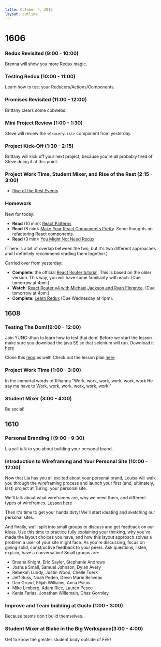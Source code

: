 ```yaml
---
title: October 4, 2016
layout: outline
---
```

# 1606

### Redux Revisited (9:00 - 10:00)

Brenna will show you more Redux magic.

### Testing Redux (10:00 - 11:00)

Learn how to test your Reducers/Actions/Components.

### Promises Revisited (11:00 - 12:00)

Brittany clears some cobwebs.

### Mini Project Review (1:00 - 1:30)

Steve will review the `<GroceryList>` component from yesterday.

### Project Kick-Off (1:30 - 2:15)

Brittany will kick off your next project, because you're all probably tired of Steve doing it at this point.

### Project Work Time, Student Mixer, and Rise of the Rest (2:15 - 3:00)

- [Rise of the Rest Events](https://nvite.com/riseofrest/denver)

### Homework

New for today:

- **Read** (10 min): [React Patterns](http://reactpatterns.com/)
- **Read** (8 min): [Make Your React Components Pretty](https://medium.com/walmartlabs/make-your-react-components-pretty-a1ae4ec0f56e#.mp5gygxsn). Some thoughts on refactoring React components.
- **Read** (3 min): [You Might Not Need Redux](https://medium.com/@dan_abramov/you-might-not-need-redux-be46360cf367#.z9tvrxs7y)

(There is a bit of overlap between the two, but it's two different approaches and I definitely recommend reading them together.)

Carried over from yesterday:

- **Complete**: the official [React Router tutorial](https://github.com/reactjs/react-router-tutorial/tree/master/lessons/01-setting-up). This is based on the older version. This way, you will have some familiarity with each. (Due tomorrow at 4pm.)
- **Watch**: [React Router v4 with Michael Jackson and Ryan Florence](https://www.youtube.com/watch?v=Vur2dAFZ4GE). (Due tomorrow at 4pm.)
- **Complete**: [Learn Redux](https://learnredux.com/) (Due Wednesday at 4pm).



## 1608

### Testing The Dom!(9:00 - 12:00)

Join YUNG-Jhun to learn how to test that dom!
Before we start the lesson make sure you download the java SE so that selenium will run. Download it [here](http://www.oracle.com/technetwork/java/javase/downloads/jdk8-downloads-2133151.html)

Clone this [repo](https://github.com/joshuajhun/webpack-webdriver) as well!
Check out the lesson plan [here](http://frontend.turing.io/lessons/testing-the-dom-with-webdriverio.html)

### Project Work Time (1:00 - 3:00)

In the immortal words of Rihanna
"Work, work, work, work, work, work
He say me have to
Work, work, work, work, work, work!"

### Student Mixer (3:00 - 4:00)

Be social!

## 1610

### Personal Branding I (9:00 - 9:30)

Lia will talk to you about building your personal brand.

### Introduction to Wireframing and Your Personal Site (10:00 - 12:00)

Now that Lia has you all excited about your personal brand, Louisa will walk you through the wireframing process and launch your first (and, ultimately, last) project at Turing: your personal site.

We'll talk about what wireframes are, why we need them, and different types of wireframes. [Lesson here](http://frontend.turing.io/lessons/personal-site-wireframing.html)

Then it's time to get your hands dirty! We'll start ideating and sketching our personal sites.

And finally, we'll split into small groups to discuss and get feedback on our ideas. Use this time to practice fully explaining your thinking, why you've made the layout choices you have, and how this layout approach solves a problem a user of your site might face. As you're discussing, focus on giving solid, constructive feedback to your peers. Ask questions, listen, explain, have a conversation! Small groups are:

- Breana Knight, Eric Sayler, Stephanie Andrews
- Joshua Small, Samuel Johnson, Dylan Avery
- Rebekah Lundy, Justin Wood, Chelle Tuerk
- Jeff Buss, Noah Peden, Devin Marie Beliveau
- Dan Grund, Elijah Williams, Anna Psitos
- Mike Limberg, Adam Rice, Lauren Pesce
- Kenia Farias, Jonathan Willemain, Chaz Gormley


### Improve and Team building at Gusto (1:00 - 3:00)

Because teams don't build themselves.

### Student Mixer at Blake in the Big Workspace(3:00 - 4:00)

Get to know the greater student body outside of FEE!

